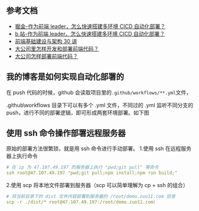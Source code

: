 ## 参考文档

- [掘金-作为前端 leader，怎么快速搭建多环境 CICD 自动化部署？](https://juejin.cn/post/7250083673189253176?searchId=20240313170552B3FC05156770F1006E54)
- [b 站-作为前端 leader，怎么快速搭建多环境 CICD 自动化部署？](https://www.bilibili.com/video/BV1u14y1o7DW/?spm_id_from=333.788&vd_source=7ee2eb32d377b22069c6dc587637a207)
- [前端基础建设与架构 30 讲](https://www.bilibili.com/video/BV1rP411f7Wn?p=32&vd_source=7ee2eb32d377b22069c6dc587637a207)
- [大公司里怎样开发和部署前端代码？](https://www.zhihu.com/question/20790576)
- [大公司怎样部署前端代码？](https://www.bilibili.com/video/BV1rP411e7Us/?spm_id_from=333.337.search-card.all.click&vd_source=7ee2eb32d377b22069c6dc587637a207)

## 我的博客是如何实现自动化部署的

在 push 代码的时候，github 会读取项目里的`.github/workflows/**.yml`文件，

.github\workflows 目录下可以有多个 .yml 文件，不同过的 .yml 监听不同分支的 push，进行不同的部署逻辑，即可形成两套环境部署。如下图

## 使用 ssh 命令操作部署远程服务器

原始的部署方法很繁琐，就是用 ssh 命令进行手动部署。 1.使用 ssh 在远程服务器上执行命令

```yaml
# 在 ip 为 47.107.49.197 的服务器上执行 "pwd;git pull" 等命令
ssh root@47.107.49.197 "pwd;git pull;npm install;npm run build;"
```

2.使用 scp 将本地文件部署到服务器（scp 可以简单理解为 cp + ssh 的组合）

```yaml
# 将当前目录下的 dist 文件内容部署到服务器的 /root/demo.zuo11.com 目录
scp -r ./dist/* root@47.107.49.197:/root/demo.zuo11.com）
```

